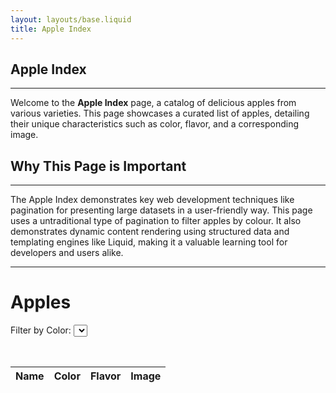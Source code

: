 ```yaml
---
layout: layouts/base.liquid
title: Apple Index 
---
```


<!-- Page Title -->
## Apple Index
---

<!-- Page Introduction -->
Welcome to the **Apple Index** page, a catalog of delicious apples from various varieties. This page showcases a curated list of apples, detailing their unique characteristics such as color, flavor, and a corresponding image.

<!-- Explanation of Purpose -->
## Why This Page is Important
---
The Apple Index demonstrates key web development techniques like pagination for presenting large datasets in a user-friendly way. This page uses a untraditional type of pagination to filter apples by colour. It also demonstrates dynamic content rendering using structured data and templating engines like Liquid, making it a valuable learning tool for developers and users alike.

---

<h1>Apples</h1>

<!-- Color Filter Dropdown for filtering apple entries by their color -->
<label for="colorFilter">Filter by Color: </label>
<select id="colorFilter">
  <option value="all"></option>
</select>

<!-- Table Structure for Displaying Apple Data -->
<table id="appleTable">
  <thead>
    <tr>
      <th>Name</th>
      <th>Color</th>
      <th>Flavor</th>
      <th>Image</th>
    </tr>
  </thead>
  <tbody id="apple-table-body">
    <!-- JavaScript will populate this table -->
  </tbody>
</table>

<!-- Pagination Controls Placeholder -->
<div id="pagination" class="pagination-controls">
  <!-- JavaScript will populate pagination here -->
</div>

<script>
  (function () {
    // Space and access credentials for Contentful API
    const spaceId = '{{ contentful.spaceId }}';
    const accessToken = '{{ contentful.accessToken }}';
    let allApples = [];

    /**
     * Renders the apple data into the HTML table.
     * @param {Array} apples - Array of apple objects to display.
     */
    function renderTable(apples) {
      const tableBody = document.getElementById('apple-table-body');
      
      // Check if the table body exists to avoid errors
      if (!tableBody) {
        console.error("Table body element with id 'apple-table-body' not found.");
        return;
      }

      // Clear existing table data
      tableBody.innerHTML = '';

      // Populate the table with rows of apple data
      apples.forEach(apple => {
        const row = document.createElement('tr');
        row.innerHTML = `
          <td>${apple.name}</td>
          <td>${apple.color}</td>
          <td>${apple.flavor}</td>
          <td><img src="${apple.image}" alt="${apple.name}" width="100" /></td>
        `;
        tableBody.appendChild(row);
      });
    }

    /**
     * Populates the color filter dropdown with unique colors from the dataset.
     * @param {Array} colors - Array of unique colors to populate the dropdown.
     */
    function populateColorFilter(colors) {
      const filter = document.getElementById('colorFilter');
      
      // Reset dropdown with a default "All" option
      filter.innerHTML = '<option value="all">All</option>';
      
      // Populate dropdown with color options
      colors.forEach(color => {
        const option = document.createElement('option');
        option.value = color;
        option.textContent = color;
        filter.appendChild(option);
      });
    }

    /**
     * Filters the list of apples based on the selected color.
     * @param {Array} apples - The complete list of apple objects.
     * @param {string} selectedColor - The selected color for filtering.
     * @returns {Array} - Filtered array of apples.
     */
    function filterApplesByColor(apples, selectedColor) {
      // Return all apples if the "all" option is selected
      if (selectedColor === 'all') return apples;

      // Filter apples by the selected color
      return apples.filter(apple => apple.color.toLowerCase() === selectedColor.toLowerCase());
    }

    /**
     * Fetches apple data from the Contentful API and initializes the table and filter dropdown.
     */
    async function fetchApples() {
      try {
        // Fetch data from Contentful API
        const response = await fetch(`https://cdn.contentful.com/spaces/${spaceId}/environments/master/entries?access_token=${accessToken}&content_type=apple`);
        const data = await response.json();

        // Map image assets by their IDs for easy lookup
        const assetMap = {};
        if (data.includes && data.includes.Asset) {
          data.includes.Asset.forEach(asset => {
            const id = asset.sys.id;
            const url = asset.fields.file.url;
            assetMap[id] = `https:${url}`;
          });
        }

        // Transform fetched data into a usable format
        allApples = data.items.map(item => ({
          name: item.fields.name,
          color: item.fields.color,
          flavor: item.fields.flavor,
          image: assetMap[item.fields.image.sys.id]
        }));

        // Extract unique colors for the dropdown and initialize the table
        const uniqueColors = [...new Set(allApples.map(apple => apple.color))];
        populateColorFilter(uniqueColors);
        renderTable(allApples);
      } catch (error) {
        console.error('Error fetching apple data:', error);
      }
    }

    // Event listener for DOM content loaded
    document.addEventListener("DOMContentLoaded", function () {
      // Fetch and render apple data
      fetchApples();

      // Add an event listener to filter dropdown for dynamic filtering
      const colorFilter = document.getElementById('colorFilter');
      colorFilter.addEventListener('change', () => {
        const selectedColor = colorFilter.value;
        const filteredApples = filterApplesByColor(allApples, selectedColor);
        renderTable(filteredApples);
      });
    });
  })();
</script>
